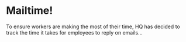 # Mailtime!

To ensure workers are making the most of their time, HQ has decided to track the time it takes for employees to reply on emails...